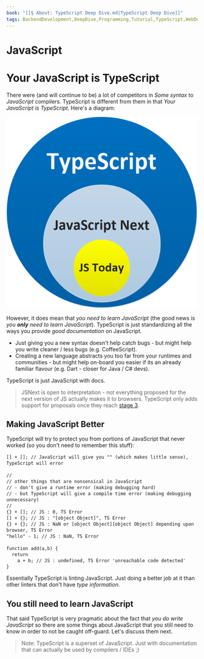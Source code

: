 ```yaml
---
book: "[[§ About꞉ TypeScript Deep Dive.md|TypeScript Deep Dive]]"
tags: BackendDevelopment,DeepDive,Programming,Tutorial,TypeScript,WebDevelopment
---
```


# JavaScript

# Your JavaScript is TypeScript

There were (and will continue to be) a lot of competitors in _Some syntax_ to _JavaScript_ compilers. TypeScript is different from them in that _Your JavaScript is TypeScript_. Here's a diagram:

![](8f2cd40f.png)

However, it does mean that _you need to learn JavaScript_ (the good news is _you **only** need to learn JavaScript_). TypeScript is just standardizing all the ways you provide _good documentation_ on JavaScript.

- Just giving you a new syntax doesn't help catch bugs - but might help you write cleaner / less bugs (e.g. CoffeeScript).
- Creating a new language abstracts you too far from your runtimes and communities - but might help on-board you easier if its an already familiar flavour (e.g. Dart - closer for Java / C# devs).

TypeScript is just JavaScript with docs.

> JSNext is open to interpretation - not everything proposed for the next version of JS actually makes it to browsers. TypeScript only adds support for proposals once they reach [stage 3](https://tc39.es/process-document/).

## Making JavaScript Better

TypeScript will try to protect you from portions of JavaScript that never worked (so you don't need to remember this stuff):

```
[] + []; // JavaScript will give you "" (which makes little sense), TypeScript will error

//
// other things that are nonsensical in JavaScript
// - don't give a runtime error (making debugging hard)
// - but TypeScript will give a compile time error (making debugging unnecessary)
//
{} + []; // JS : 0, TS Error
[] + {}; // JS : "[object Object]", TS Error
{} + {}; // JS : NaN or [object Object][object Object] depending upon browser, TS Error
"hello" - 1; // JS : NaN, TS Error

function add(a,b) {
  return
    a + b; // JS : undefined, TS Error 'unreachable code detected'
}
```

Essentially TypeScript is linting JavaScript. Just doing a better job at it than other linters that don't have _type information_.

## You still need to learn JavaScript

That said TypeScript is very pragmatic about the fact that _you do write JavaScript_ so there are some things about JavaScript that you still need to know in order to not be caught off-guard. Let's discuss them next.

> Note: TypeScript is a superset of JavaScript. Just with documentation that can actually be used by compilers / IDEs ;)